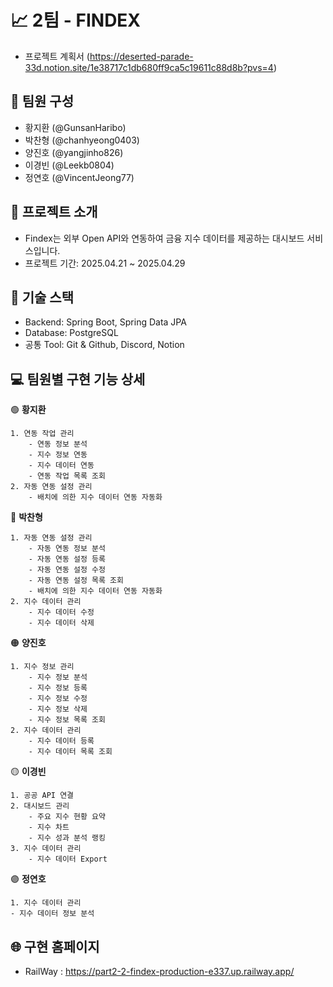 # 📈 2팀 - FINDEX
- 프로젝트 계획서 (https://deserted-parade-33d.notion.site/1e38717c1db680ff9ca5c19611c88d8b?pvs=4)

## 🏃 팀원 구성
- 황지환 (@GunsanHaribo)
- 박찬형 (@chanhyeong0403)
- 양진호 (@yangjinho826)
- 이경빈 (@Leekb0804)
- 정연호 (@VincentJeong77)

## 📄 프로젝트 소개
- Findex는 외부 Open API와 연동하여 금융 지수 데이터를 제공하는 대시보드 서비스입니다.
- 프로젝트 기간: 2025.04.21 ~ 2025.04.29

## 🍃 기술 스택
- Backend: Spring Boot, Spring Data JPA
- Database: PostgreSQL
- 공통 Tool: Git & Github, Discord, Notion


## 💻 팀원별 구현 기능 상세
🟢 **황지환**
~~~text
1. 연동 작업 관리
    - 연동 정보 분석
    - 지수 정보 연동
    - 지수 데이터 연동
    - 연동 작업 목록 조회
2. 자동 연동 설정 관리
    - 배치에 의한 지수 데이터 연동 자동화
~~~

🔵 **박찬형**
~~~text
1. 자동 연동 설정 관리
    - 자동 연동 정보 분석
    - 자동 연동 설정 등록
    - 자동 연동 설정 수정
    - 자동 연동 설정 목록 조회
    - 배치에 의한 지수 데이터 연동 자동화
2. 지수 데이터 관리
    - 지수 데이터 수정
    - 지수 데이터 삭제
~~~

🟠 **양진호**
~~~text
1. 지수 정보 관리
    - 지수 정보 분석
    - 지수 정보 등록
    - 지수 정보 수정
    - 지수 정보 삭제
    - 지수 정보 목록 조회
2. 지수 데이터 관리
    - 지수 데이터 등록
    - 지수 데이터 목록 조회
~~~

🟡 **이경빈**
~~~text
1. 공공 API 연결
2. 대시보드 관리
    - 주요 지수 현황 요약
    - 지수 차트
    - 지수 성과 분석 랭킹
3. 지수 데이터 관리
    - 지수 데이터 Export
~~~

🟣 **정연호**
~~~text
1. 지수 데이터 관리
- 지수 데이터 정보 분석
~~~

## 🌐 구현 홈페이지
- RailWay : https://part2-2-findex-production-e337.up.railway.app/
